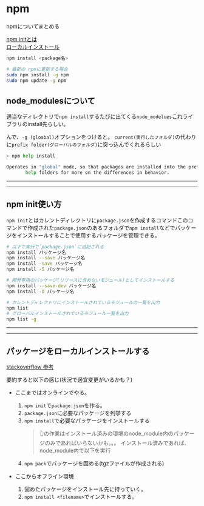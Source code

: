 # npm

npmについてまとめる

[npm initとは](#init)  
[ローカルインストール](#localinstall)

```sh
npm install <package名>

# 最新の npmに更新する場合
sudo npm install -g npm
sudo npm update -g npm
```

## <a name=node_modules>node_modulesについて</a>

適当なディレクトリで`npm install`するたびに出てくる`node_modelues`これライブラリのinstall先らしい。

んで、`-g (gloabal)`オプションをつけると。
`current(実行したフォルダ)`の代わりに`prefix folder(グローバルのフォルダ)`に突っ込んでくれるらしい

```sh
> npm help install

Operates in "global" mode, so that packages are installed into the prefix folder instead of the current working directory. See npm
       help folders for more on the differences in behavior.
```

---
---

## <a name=init>npm init使い方</a>

`npm init`とはカレントディレクトリに`package.json`を作成するコマンドこのコマンドで作成された`package.json`のあるフォルダで`npm install`などでパッケージをインストールすることで使用するパッケージを管理できる。

```bash
# 以下で実行で`package.json`に追記される
npm install パッケージ名
npm install --save パッケージ名
npm install -save パッケージ名
npm install -S パッケージ名

# 開発専用のパッケージ(リリースに含めないモジュール)としてインストールする
npm install --save-dev パッケージ名
npm install -D パッケージ名

# カレントディレクトリにインストールされているモジュールの一覧を出力
npm list
# グローバルインストールされているモジュール一覧を出力
npm list -g
```

---
---

## <a name=localinstall>パッケージをローカルインストールする</a>

[stackoverflow 参考](https://stackoverflow.com/questions/23250805/how-to-install-nodejs-project-locally-without-internet-connection/23251537#23251537)

要約すると以下の感じ(状況で適宜変更がいるかも？)

- ここまではオンラインでやる。
     1. `npm init`で`package.json`を作る。
     2. `package.json`に必要なパッケージを列挙する
     3. `npm install`で必要なパッケージをインストールする
        > 👆の作業はインストール済みの環境のnode_module内のパッケージのみであればいらないかも。。。
        > インストール済みであれば、node_module内で以下を実行
     4. `npm pack`でパッケージを固める(tgzファイルが作成される)

- ここからオフライン環境
     1. 固めたパッケージをインストール先に持っていく。
     2. `npm install <filename>`でインストールする。
